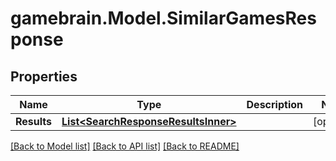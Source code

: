 # gamebrain.Model.SimilarGamesResponse

## Properties

Name | Type | Description | Notes
------------ | ------------- | ------------- | -------------
**Results** | [**List&lt;SearchResponseResultsInner&gt;**](SearchResponseResultsInner.md) |  | [optional] 

[[Back to Model list]](../README.md#documentation-for-models) [[Back to API list]](../README.md#documentation-for-api-endpoints) [[Back to README]](../README.md)


